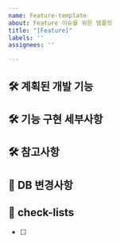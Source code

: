 ```yaml
---
name: Feature-template
about: Feature 이슈를 위한 템플릿
title: "[Feature]"
labels: ''
assignees: ''

---
```


## 🛠️ 계획된 개발 기능
<!--어떠한 기능 / 화면을 만드는지 적습니다.-->

## 🛠 기능 구현 세부사항
<!--해당 기능들이 요구하는 사항 등을 적습니다.-->

## 🛠 참고사항
<!--해당 기능들에 있어 특이사항을 적습니다.-->

## 💾 DB 변경사항
<!--DB 변경사항을 적습니다.-->

## 📝 check-lists
- [ ]
